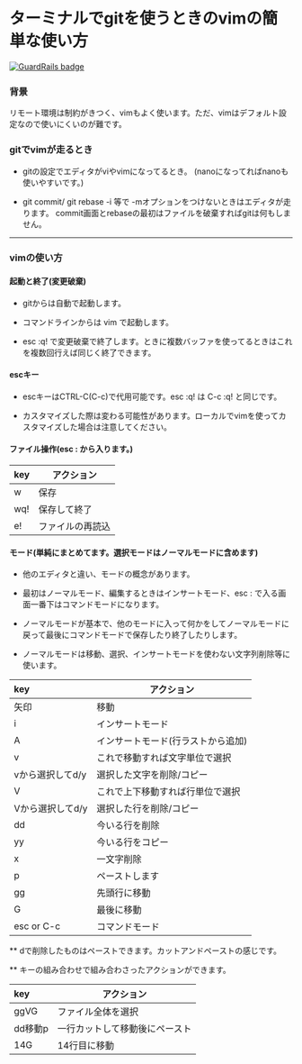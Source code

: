 # ターミナルでgitを使うときのvimの簡単な使い方

[![GuardRails badge](https://badges.production.guardrails.io/shtakai/vim-on-git.svg)](https://www.guardrails.io)

### 背景
リモート環境は制約がきつく、vimもよく使います。ただ、vimはデフォルト設定なので使いにくいのが難です。

### gitでvimが走るとき
* gitの設定でエディタがviやvimになってるとき。
(nanoになってればnanoも使いやすいです。)

* git commit/ git rebase -i 等で -mオプションをつけないときはエディタが走ります。
commit画面とrebaseの最初はファイルを破棄すればgitは何もしません。

---
### vimの使い方

#### 起動と終了(変更破棄)

* gitからは自動で起動します。

* コマンドラインからは vim で起動します。

* esc :q! で変更破棄で終了します。ときに複数バッファを使ってるときはこれを複数回行えば同じく終了できます。

#### escキー

* escキーはCTRL-C(C-c)で代用可能です。esc :q! は C-c :q! と同じです。

* カスタマイズした際は変わる可能性があります。ローカルでvimを使ってカスタマイズした場合は注意してください。

#### ファイル操作(esc : から入ります。)

|key   |アクション    |
|:-----|------------|
|w     |保存　　　　　|
|wq!   |保存して終了|
|e!    |ファイルの再読込|

#### モード(単純にまとめてます。選択モードはノーマルモードに含めます)

* 他のエディタと違い、モードの概念があります。

* 最初はノーマルモード、編集するときはインサートモード、esc : で入る画面一番下はコマンドモードになります。

* ノーマルモードが基本で、他のモードに入って何かをしてノーマルモードに戻って最後にコマンドモードで保存したり終了したりします。

* ノーマルモードは移動、選択、インサートモードを使わない文字列削除等に使います。

|key   |アクション    |
|:-----|------------|
|矢印     |移動　　　　　|
|i |インサートモード|
|A |インサートモード(行ラストから追加)|
|v |これで移動すれば文字単位で選択|
|vから選択してd/y|選択した文字を削除/コピー|
|V |これで上下移動すれば行単位で選択|
|Vから選択してd/y|選択した行を削除/コピー|
|dd|今いる行を削除|
|yy|今いる行をコピー|
|x|一文字削除|
|p|ペーストします|
|gg|先頭行に移動|
|G|最後に移動|
|esc or C-c|コマンドモード|

** dで削除したものはペーストできます。カットアンドペーストの感じです。

** キーの組み合わせで組み合わさったアクションができます。

|key   |アクション    |
|:-----|------------|
|ggVG|ファイル全体を選択|
|dd移動p|一行カットして移動後にペースト|
|14G|14行目に移動|